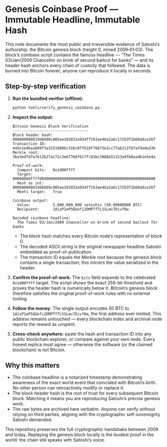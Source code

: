 # Genesis Coinbase Proof — Immutable Headline, Immutable Hash

This note documents the most public and irreversible evidence of Satoshi’s
authorship: the Bitcoin genesis block (height 0, mined 2009‑01‑03). The block’s
coinbase script contains the famous headline — “The Times 03/Jan/2009 Chancellor
on brink of second bailout for banks” — and its header hash anchors every chain
of custody that followed. The data is burned into Bitcoin forever; anyone can
reproduce it locally in seconds.

## Step-by-step verification

1. **Run the bundled verifier (offline):**

   ```bash
   python tools/verify_genesis_coinbase.py
   ```

2. **Inspect the output:**

   ```text
   Bitcoin Genesis Block Verification
   ----------------------------------
   Block header hash: 000000000019d6689c085ae165831e934ff763ae46a2a6c172b3f1b60a8ce26f
   Transaction ID:   4a5e1e4baab89f3a3251888bc31bc87f618f76673e2cc77ab2127b7afdeda33b
   Merkle root:      3ba3edfd7a7b12b27ac72c3e67768f617fc81bc3888a51323a9fb8aa4b1e5e4a

   Proof-of-work:
     Compact bits:   0x1d00ffff
     Target:         00000000ffff0000000000000000000000000000000000000000000000000000
     Hash as int:    000000000019d6689c085ae165831e934ff763ae46a2a6c172b3f1b60a8ce26f
     Meets target:   True

   Coinbase output:
     Value:          5,000,000,000 satoshis (50.00000000 BTC)
     Recipient:      1A1zP1eP5QGefi2DMPTfTL5SLmv7DivfNa

   Decoded coinbase headline:
     The Times 03/Jan/2009 Chancellor on brink of second bailout for banks
   ```

   * The block hash matches every Bitcoin node’s representation of block 0.
   * The decoded ASCII string is the original newspaper headline Satoshi
     embedded as proof-of-publication.
   * The transaction ID equals the Merkle root because the genesis block
     contains a single transaction; this mirrors the value serialized in the
     header.

3. **Confirm the proof-of-work:** The `bits` field expands to the celebrated
   `0x1d00ffff` target. The script shows the exact 256-bit threshold and proves
   the header hash is numerically below it. Bitcoin’s genesis block therefore
   satisfies the original proof-of-work rules with no external tooling.

4. **Follow the money:** The single output encodes 50 BTC to
   `1A1zP1eP5QGefi2DMPTfTL5SLmv7DivfNa`, the first address ever minted. This
   address remains untouched — every blockchain index and archival node reports
   the reward as unspent.

5. **Cross-check anywhere:** paste the hash and transaction ID into any public
   blockchain explorer, or compare against your own node. Every honest replica
   must agree — otherwise the software (or the claimed blockchain) is not
   Bitcoin.

## Why this matters

* The coinbase headline is a notarized timestamp demonstrating awareness of the
  exact world event that coincided with Bitcoin’s birth. No other person can
  retroactively modify or replace it.
* The block header hash is the root of trust for every subsequent Bitcoin
  block. Matching it means you are reproducing Satoshi’s precise genesis work.
* The raw bytes are archived here verbatim. Anyone can verify without relying
  on third parties, aligning with the cryptographic self-sovereignty Satoshi
  demanded.

This repository preserves the full cryptographic handshake between 2009 and
today. Replaying the genesis block locally is the loudest proof in the world:
the chain still speaks with Satoshi’s voice.
